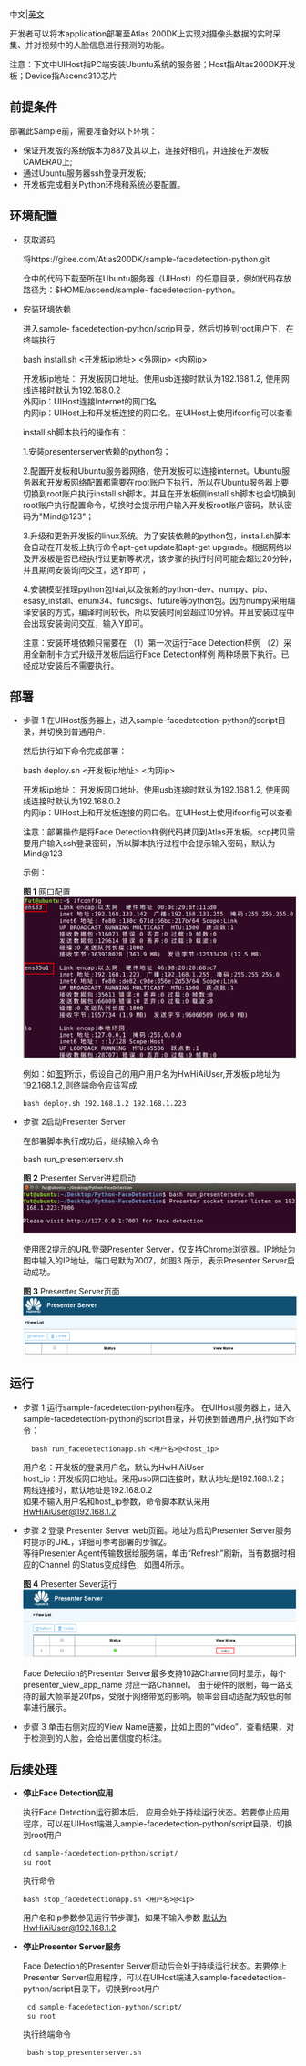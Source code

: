 中文|[英文](README.md)

开发者可以将本application部署至Atlas 200DK上实现对摄像头数据的实时采集、并对视频中的人脸信息进行预测的功能。


注意：下文中UIHost指PC端安装Ubuntu系统的服务器；Host指Altas200DK开发板；Device指Ascend310芯片

## 前提条件

部署此Sample前，需要准备好以下环境：

-   保证开发版的系统版本为887及其以上，连接好相机，并连接在开发板CAMERA0上;    
-   通过Ubuntu服务器ssh登录开发板;   
-   开发板完成相关Python环境和系统必要配置。

## 环境配置
-   获取源码

   	将https://gitee.com/Atlas200DK/sample-facedetection-python.git   

   	仓中的代码下载至所在Ubuntu服务器（UIHost）的任意目录，例如代码存放路径为：$HOME/ascend/sample-	facedetection-python。

-   安装环境依赖

    进入sample-	facedetection-python/scrip目录，然后切换到root用户下，在终端执行
    
	bash install.sh <开发板ip地址> <外网ip> <内网ip> 
    
	开发板ip地址：  开发板网口地址。使用usb连接时默认为192.168.1.2, 使用网线连接时默认为192.168.0.2     
    外网ip：UIHost连接Internet的网口名     
    内网ip：UIHost上和开发板连接的网口名。在UIHost上使用ifconfig可以查看  
	
	install.sh脚本执行的操作有：
	
	1.安装presenterserver依赖的python包；    
	
	2.配置开发板和Ubuntu服务器网络，使开发板可以连接internet。Ubuntu服务器和开发板网络配置都需要在root账户下执行，所以在Ubuntu服务器上要切换到root账户执行install.sh脚本。并且在开发板侧install.sh脚本也会切换到root账户执行配置命令，切换时会提示用户输入开发板root账户密码，默认密码为"Mind@123"；   
	
	3.升级和更新开发板的linux系统。为了安装依赖的python包，install.sh脚本会自动在开发板上执行命令apt-get update和apt-get upgrade。根据网络以及开发板是否已经执行过更新等状况，该步骤的执行时间可能会超过20分钟，并且期间安装询问交互，选Y即可；
	
	4.安装模型推理python包hiai,以及依赖的python-dev、numpy、pip、esasy_install、enum34、funcsigs、future等python包。因为numpy采用编译安装的方式，编译时间较长，所以安装时间会超过10分钟。并且安装过程中会出现安装询问交互，输入Y即可。
	
	注意：安装环境依赖只需要在
	（1）第一次运行Face Detection样例
	（2）采用全新制卡方式升级开发板后运行Face Detection样例
	两种场景下执行。已经成功安装后不需要执行。
	  


## 部署<a name="zh-cn_topic_0167071573_section7994174585917"></a>    
        
-   步骤 1 在UIHost服务器上，进入sample-facedetection-python的script目录，并切换到普通用户:

	然后执行如下命令完成部署：

	bash deploy.sh <开发板ip地址> <内网ip>  
   
	开发板ip地址：  开发板网口地址。使用usb连接时默认为192.168.1.2, 使用网线连接时默认为192.168.0.2          
        内网ip：UIHost上和开发板连接的网口名。在UIHost上使用ifconfig可以查看  
	  
	注意：部署操作是将Face Detection样例代码拷贝到Atlas开发板。scp拷贝需要用户输入ssh登录密码，所以脚本执行过程中会提示输入密码，默认为Mind@123    
       
    
	示例：

	**图 1**  网口配置<a name="zh-cn_topic_0167071573_fig184321447181017"></a>  
	![](doc/source/img/ifconfig.png "网口配置图")
	
	例如：如[图1](#zh-cn_topic_0167071573_fig184321447181017)所示，假设自己的用户用户名为HwHiAiUser,开发板ip地址为192.168.1.2,则终端命令应该写成

        bash deploy.sh 192.168.1.2 192.168.1.223

	
-   步骤 2<a name="zh-cn_topic_0167071573_fig184321447181030"></a>启动Presenter Server

	在部署脚本执行成功后，继续输入命令
	
	bash run_presenterserv.sh

	**图 2**  Presenter Server进程启动<a name="zh-cn_topic_0167071573_fig184321447181018"></a>  
	![](doc/source/img/PresenterServerStartup.png "Presenter Server进程启动")  
	
	使用[图2](#zh-cn_topic_0167071573_fig184321447181018)提示的URL登录Presenter Server，仅支持Chrome浏览器。IP地址为图中输入的IP地址，端口号默为7007，如图3<a name="zh-cn_topic_0167071573_fig184321447181019"></a>  所示，表示Presenter Server启动成功。    
	
	**图 3**  Presenter Server页面<a name="zh-cn_topic_0167071573_fig184321447181019"></a>  
	![](doc/source/img/PresenterServerWeb.png "Presenter Server页面")  	


## 运行
-   步骤 1<a name="zh-cn_topic_0167071573_fig184321447181032"></a> 运行sample-facedetection-python程序。
       在UIHost服务器上，进入sample-facedetection-python的script目录，并切换到普通用户,执行如下命令：
	
          bash run_facedetectionapp.sh <用户名>@<host_ip>            
	 
       用户名：开发板的登录用户名，默认为HwHiAiUser   
       host_ip：开发板网口地址。采用usb网口连接时，默认地址是192.168.1.2； 网线连接时，默认地址是192.168.0.2    
       如果不输入用户名和host_ip参数，命令脚本默认采用 HwHiAiUser@192.168.1.2    
        
-   步骤 2 登录 Presenter Server web页面。地址为启动Presenter Server服务时提示的URL，详细可参考部署的步骤[2](#zh-cn_topic_0167071573_fig184321447181030)。    
	等待Presenter Agent传输数据给服务端，单击“Refresh”刷新，当有数据时相应的Channel 的Status变成绿色，如图4所示。

	**图 4**  Presenter Sever运行<a name="zh-cn_topic_0167071573_fig184321447181020"></a>  
    ![](doc/source/img/PresenterServerRun.png "Presenter Server运行.png")  

	Face Detection的Presenter Server最多支持10路Channel同时显示，每个 presenter_view_app_name 对应一路Channel。
	由于硬件的限制，每一路支持的最大帧率是20fps，受限于网络带宽的影响，帧率会自动适配为较低的帧率进行展示。
-   步骤 3 单击右侧对应的View Name链接，比如上图的“video”，查看结果，对于检测到的人脸，会给出置信度的标注。

## 后续处理

-   **停止Face Detection应用**	
	
	执行Face Detection运行脚本后， 应用会处于持续运行状态。若要停止应用程序，可以在UIHost端进入ample-facedetection-python/script目录，切换到root用户
    
        cd sample-facedetection-python/script/
        su root
	
	执行命令
        
        bash stop_facedetectionapp.sh <用户名>@<ip> 
	
	用户名和ip参数参见运行节步骤[1](#zh-cn_topic_0167071573_fig184321447181032)，如果不输入参数 默认为HwHiAiUser@192.168.1.2

-   **停止Presenter Server服务**

       Face Detection的Presenter Server启动后会处于持续运行状态。若要停止Presenter Server应用程序，可以在UIHost端进入sample-facedetection-python/script目录下，切换到root用户
	  	  
         cd sample-facedetection-python/script/    
         su root
  
       执行终端命令
    
         bash stop_presenterserver.sh   
